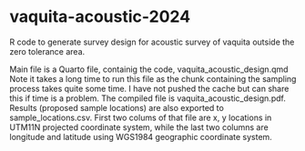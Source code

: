 # vaquita-acoustic-2024

R code to generate survey design for acoustic survey of vaquita outside the zero tolerance area.

Main file is a Quarto file, containig the code, vaquita_acoustic_design.qmd  Note it takes a long time to run this file as the chunk containing the sampling process takes quite some time.  I have not pushed the cache but can share this if time is a problem.  The compiled file is vaquita_acoustic_design.pdf.  Results (proposed sample locations) are also exported to sample_locations.csv.  First two colums of that file are x, y locations in UTM11N projected coordinate system, while the last two columns are longitude and latitude using WGS1984 geographic coordinate system.
